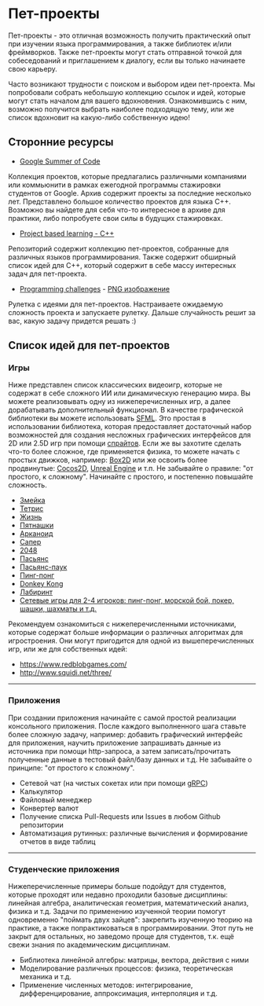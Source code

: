 # Пет-проекты

Пет-проекты - это отличная возможность получить практический опыт при изучении языка программирования, а также библиотек и/или фреймворков. Также пет-проекты могут стать отправной точкой для собеседований и приглашением к диалогу, если вы только начинаете свою карьеру.

Часто возникают трудности с поиском и выбором идеи пет-проекта. Мы попробовали собрать небольшую коллекцию ссылок и идей, которые могут стать началом для вашего вдохновения. Ознакомившись с ним, возможно получится выбрать наиболее подходящую тему, или же список вдохновит на какую-либо собственную идею!

## Сторонние ресурсы

* [Google Summer of Code](https://summerofcode.withgoogle.com/archive)

Коллекция проектов, которые предлагались различными компаниями или коммьюнити в рамках ежегодной программы стажировки студентов от Google. Архив содержит проекты за последние несколько лет. Представлено большое количество проектов для языка C++. Возможно вы найдете для себя что-то интересное в архиве для практики, либо попробуете свои силы в будущих стажировках.

* [Project based learning - C++](https://github.com/practical-tutorials/project-based-learning#cc)

Репозиторий содержит коллекцию пет-проектов, собранные для различных языков программирования. Также содержит обширный список идей для C++, который содержит в себе массу интересных задач для пет-проекта.

* [Programming challenges](https://programming-challenges.jeremyjaydan.dev/) - [PNG изображение](https://programming-challenges.jeremyjaydan.dev/media/programming-challenges-v4.0.png)

Рулетка с идеями для пет-проектов. Настраиваете ожидаемую сложность проекта и запускаете рулетку. Дальше случайность решит за вас, какую задачу придется решать :)


## Список идей для пет-проектов

### Игры

Ниже представлен список классических видеоигр, которые не содержат в себе сложного ИИ или динамическую генерацию мира. Вы можете реализовывать одну из нижеперечисленных игр, а далее дорабатывать дополнительный функционал. В качестве графической библиотеки вы можете использовать [SFML](https://www.sfml-dev.org/). Это простая в использовании библиотека, которая предоставляет достаточный набор возможностей для создания несложных графических интерфейсов для 2D или 2.5D игр при помощи [спрайтов](https://ru.wikipedia.org/wiki/%D0%A1%D0%BF%D1%80%D0%B0%D0%B9%D1%82_(%D0%BA%D0%BE%D0%BC%D0%BF%D1%8C%D1%8E%D1%82%D0%B5%D1%80%D0%BD%D0%B0%D1%8F_%D0%B3%D1%80%D0%B0%D1%84%D0%B8%D0%BA%D0%B0)). Если же вы захотите сделать что-то более сложное, где применяется физика, то можете начать с простых движков, например: [Box2D](https://box2d.org/) или же освоить более продвинутые: [Cocos2D](https://www.cocos.com/en/), [Unreal Engine](https://www.unrealengine.com/en-US/) и т.п. Не забывайте о правиле: "от простого, к сложному". Начинайте с простого, и постепенно повышайте сложность.

* [Змейка](https://habr.com/ru/company/microsoftlumia/blog/136629/)
* [Тетрис](https://ru.wikipedia.org/wiki/%D0%A2%D0%B5%D1%82%D1%80%D0%B8%D1%81)
* [Жизнь](https://ru.wikipedia.org/wiki/%D0%98%D0%B3%D1%80%D0%B0_%C2%AB%D0%96%D0%B8%D0%B7%D0%BD%D1%8C%C2%BB)
* [Пятнашки](https://ru.wikipedia.org/wiki/%D0%A2%D0%B5%D1%82%D1%80%D0%B8%D1%81)
* [Арканоид](https://ru.wikipedia.org/wiki/Arkanoid)
* [Сапер](https://ru.wikipedia.org/wiki/%D0%A1%D0%B0%D0%BF%D1%91%D1%80_(%D0%B8%D0%B3%D1%80%D0%B0))
* [2048](https://ru.wikipedia.org/wiki/2048_(%D0%B8%D0%B3%D1%80%D0%B0))
* [Пасьянс](https://ru.wikipedia.org/wiki/%D0%9F%D0%B0%D1%81%D1%8C%D1%8F%D0%BD%D1%81)
* [Пасьянс-паук](https://ru.wikipedia.org/wiki/%D0%9F%D0%B0%D1%83%D0%BA_(%D0%BF%D0%B0%D1%81%D1%8C%D1%8F%D0%BD%D1%81))
* [Пинг-понг](https://ru.wikipedia.org/wiki/Pong_(%D0%B8%D0%B3%D1%80%D0%B0))
* [Donkey Kong](https://ru.wikipedia.org/wiki/Donkey_Kong)
* [Лабиринт](https://ru.wikipedia.org/wiki/%D0%9B%D0%B0%D0%B1%D0%B8%D1%80%D0%B8%D0%BD%D1%82_(%D0%B6%D0%B0%D0%BD%D1%80))
* [Сетевые игры для 2-4 игроков: пинг-понг, морской бой, покер, шашки, шахматы и т.д.](https://ru.wikipedia.org/wiki/%D0%9C%D0%BD%D0%BE%D0%B3%D0%BE%D0%BF%D0%BE%D0%BB%D1%8C%D0%B7%D0%BE%D0%B2%D0%B0%D1%82%D0%B5%D0%BB%D1%8C%D1%81%D0%BA%D0%B0%D1%8F_%D0%B8%D0%B3%D1%80%D0%B0)

Рекомендуем ознакомиться с нижеперечисленными источниками, которые содержат больше информации о различных алгоритмах для игростроения. Они могут пригодится для одной из вышеперечисленных игр, или же для собственных идей:
* https://www.redblobgames.com/
* http://www.squidi.net/three/


---

### Приложения

При создании приложения начинайте с самой простой реализации консольного приложения. После каждого выполненного шага ставьте более сложную задачу, например: добавить графический интерфейс для приложения, научить приложение запрашивать данные из источника при помощи http-запроса, а затем записать/прочитать полученные данные в тестовый файл/базу данных и т.д. Не забывайте о принципе: "от простого к сложному".

* Сетевой чат (на чистых сокетах или при помощи [gRPC](https://grpc.io/docs/languages/cpp/quickstart/))
* Калькулятор
* Файловый менеджер
* Конвертер валют
* Получение списка Pull-Requests или Issues в любом Github репозитории
* Автоматизация рутинных: различные вычисления и формирование отчетов в виде таблиц

--- 

### Студенческие приложения

Нижеперечисленные примеры больше подойдут для студентов, которые проходят или недавно проходили базовые дисциплины: линейная алгебра, аналитическая геометрия, математический анализ, физика и т.д. Задачи по применению изученной теории помогут одновременно "поймать двух зайцев": закрепить изученную теорию на практике, а также попрактиковаться в программировании. Этот путь не закрыт для остальных, но заведомо проще для студентов, т.к. ещё свежи знания по академическим дисциплинам.

* Библиотека линейной алгебры: матрицы, вектора, действия с ними
* Моделирование различных процессов: физика, теоретическая механика и т.д.
* Применение численных методов: интегрирование, дифференцирование, аппроксимация, интерполяция и т.д.